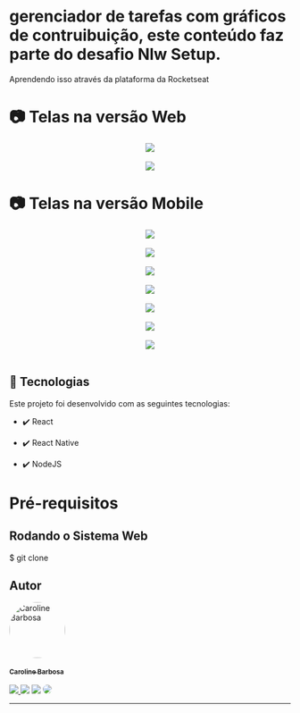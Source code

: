 # gerenciador de tarefas com gráficos de contruibuição, este conteúdo faz parte do desafio Nlw Setup.
Aprendendo isso através da plataforma da Rocketseat

# 📷 Telas na versão Web

<div align="center" >
 <img src="https://user-images.githubusercontent.com/44561610/212795202-ae354a26-5036-4fd5-aa6a-9bc046fff9ae.png">
 <br /> 
 <br />
 <img src="https://user-images.githubusercontent.com/44561610/212795258-e4c2ba1b-8590-4121-99a2-3dabd8d15922.png">
</div>


# 📷 Telas na versão Mobile

<div align="center" >
 <img src="https://user-images.githubusercontent.com/44561610/212795385-e8322850-c19d-40c2-9fd8-abce46b7fa0b.png">
 <br /> 
 <br />
<img src="https://user-images.githubusercontent.com/44561610/212795373-dd56b6b3-0dad-4aaa-b85b-8cedcb287bd7.png">
 <br /> 
 <br />
<img src="https://user-images.githubusercontent.com/44561610/212795377-a212489f-e745-4ddd-b9de-1bfb9f43e40a.png">
 <br /> 
 <br />
<img src="https://user-images.githubusercontent.com/44561610/212795378-a2113e09-20d2-488c-84f3-43f1777dc73e.png">
 <br /> 
 <br />
<img src="https://user-images.githubusercontent.com/44561610/212795382-844ce5cb-27f1-44ee-bbb0-ba461b66e6cb.png">
 <br /> 
 <br />
<img src="https://user-images.githubusercontent.com/44561610/212795385-e8322850-c19d-40c2-9fd8-abce46b7fa0b.png">
 <br /> 
 <br />
<img src="https://user-images.githubusercontent.com/44561610/212795383-f3750dc6-e348-44e4-9ffb-ff70c9293ba6.png">
 <br /> 
 <br />
</div>



## 🚀 Tecnologias

Este projeto foi desenvolvido com as seguintes tecnologias:

- ✔️ React

- ✔️ React Native

- ✔️ NodeJS



# Pré-requisitos


<h2> Rodando o Sistema Web </h2>
$ git clone <https://github.com/carolbarbosa101/player_musica.git>


 ## Autor

<a href="https://www.instagram.com/carol_developer/">
 <img style="border-radius: 50%;" src="https://user-images.githubusercontent.com/44561610/138999783-42555e7c-6106-4794-ad5c-c5fb72d52583.JPG" width="100px;" alt="Caroline Barbosa"/> <br />
 <br />
 <sub><b>Caroline Barbosa</b></sub></a> <a href="https://www.instagram.com/carol_developer/" title="Carol"></a>
 <br /> 
  <br />

<div> 
<a href="https://instagram.com/carol_developer" target="_blank"><img src="https://img.shields.io/badge/-Instagram-%23E4405F?style=for-the-badge&logo=instagram&logoColor=white"</a>
<a href="https://www.youtube.com/channel/UCvFCatDtfdvwKKXkndSAPiw" target="_blank"><img src="https://img.shields.io/badge/YouTube-FF0000?style=for-the-badge&logo=youtube&logoColor=white" target="_blank"></a>
<a href = "mailto:cmp.1a.caroline@gmail.com"> <img src="https://img.shields.io/badge/-Gmail-%23333?style=for-the-badge&logo=gmail&logoColor=white" target="_blank"></a>
<a href="https://www.linkedin.com/in/carolbarbosa/" target="_blank"><img src="https://img.shields.io/badge/-LinkedIn-%230077B5?style=for-the-badge&logo=linkedin&logoColor=white" style="border-radius: 30px" target="_blank"></a> 
 </div>

---
